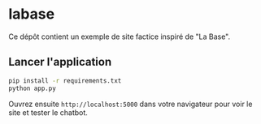 # labase

Ce dépôt contient un exemple de site factice inspiré de "La Base".

## Lancer l'application

```bash
pip install -r requirements.txt
python app.py
```

Ouvrez ensuite `http://localhost:5000` dans votre navigateur pour voir le site et tester le chatbot.

